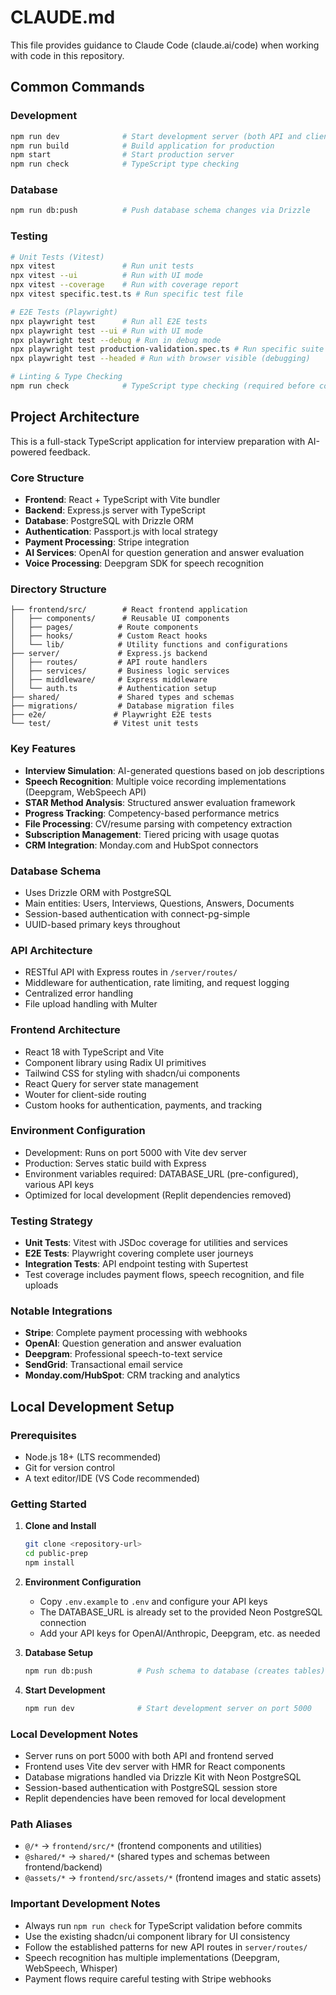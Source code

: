 # CLAUDE.md

This file provides guidance to Claude Code (claude.ai/code) when working with code in this repository.

## Common Commands

### Development
```bash
npm run dev              # Start development server (both API and client)
npm run build            # Build application for production
npm start                # Start production server
npm run check            # TypeScript type checking
```

### Database
```bash
npm run db:push          # Push database schema changes via Drizzle
```

### Testing
```bash
# Unit Tests (Vitest)
npx vitest               # Run unit tests
npx vitest --ui          # Run with UI mode
npx vitest --coverage    # Run with coverage report
npx vitest specific.test.ts # Run specific test file

# E2E Tests (Playwright)
npx playwright test      # Run all E2E tests
npx playwright test --ui # Run with UI mode
npx playwright test --debug # Run in debug mode
npx playwright test production-validation.spec.ts # Run specific suite
npx playwright test --headed # Run with browser visible (debugging)

# Linting & Type Checking
npm run check            # TypeScript type checking (required before commits)
```

## Project Architecture

This is a full-stack TypeScript application for interview preparation with AI-powered feedback.

### Core Structure
- **Frontend**: React + TypeScript with Vite bundler
- **Backend**: Express.js server with TypeScript
- **Database**: PostgreSQL with Drizzle ORM
- **Authentication**: Passport.js with local strategy
- **Payment Processing**: Stripe integration
- **AI Services**: OpenAI for question generation and answer evaluation
- **Voice Processing**: Deepgram SDK for speech recognition

### Directory Structure
```
├── frontend/src/        # React frontend application
│   ├── components/      # Reusable UI components
│   ├── pages/          # Route components
│   ├── hooks/          # Custom React hooks
│   └── lib/            # Utility functions and configurations
├── server/             # Express.js backend
│   ├── routes/         # API route handlers
│   ├── services/       # Business logic services
│   ├── middleware/     # Express middleware
│   └── auth.ts         # Authentication setup
├── shared/             # Shared types and schemas
├── migrations/         # Database migration files
├── e2e/               # Playwright E2E tests
└── test/              # Vitest unit tests
```

### Key Features
- **Interview Simulation**: AI-generated questions based on job descriptions
- **Speech Recognition**: Multiple voice recording implementations (Deepgram, WebSpeech API)
- **STAR Method Analysis**: Structured answer evaluation framework
- **Progress Tracking**: Competency-based performance metrics
- **File Processing**: CV/resume parsing with competency extraction
- **Subscription Management**: Tiered pricing with usage quotas
- **CRM Integration**: Monday.com and HubSpot connectors

### Database Schema
- Uses Drizzle ORM with PostgreSQL
- Main entities: Users, Interviews, Questions, Answers, Documents
- Session-based authentication with connect-pg-simple
- UUID-based primary keys throughout

### API Architecture
- RESTful API with Express routes in `/server/routes/`
- Middleware for authentication, rate limiting, and request logging
- Centralized error handling
- File upload handling with Multer

### Frontend Architecture
- React 18 with TypeScript and Vite
- Component library using Radix UI primitives
- Tailwind CSS for styling with shadcn/ui components
- React Query for server state management
- Wouter for client-side routing
- Custom hooks for authentication, payments, and tracking

### Environment Configuration
- Development: Runs on port 5000 with Vite dev server
- Production: Serves static build with Express  
- Environment variables required: DATABASE_URL (pre-configured), various API keys
- Optimized for local development (Replit dependencies removed)

### Testing Strategy
- **Unit Tests**: Vitest with JSDoc coverage for utilities and services
- **E2E Tests**: Playwright covering complete user journeys
- **Integration Tests**: API endpoint testing with Supertest
- Test coverage includes payment flows, speech recognition, and file uploads

### Notable Integrations
- **Stripe**: Complete payment processing with webhooks
- **OpenAI**: Question generation and answer evaluation
- **Deepgram**: Professional speech-to-text service
- **SendGrid**: Transactional email service
- **Monday.com/HubSpot**: CRM tracking and analytics

## Local Development Setup

### Prerequisites
- Node.js 18+ (LTS recommended)
- Git for version control
- A text editor/IDE (VS Code recommended)

### Getting Started
1. **Clone and Install**
   ```bash
   git clone <repository-url>
   cd public-prep
   npm install
   ```

2. **Environment Configuration**
   - Copy `.env.example` to `.env` and configure your API keys
   - The DATABASE_URL is already set to the provided Neon PostgreSQL connection
   - Add your API keys for OpenAI/Anthropic, Deepgram, etc. as needed

3. **Database Setup**
   ```bash
   npm run db:push          # Push schema to database (creates tables)
   ```

4. **Start Development**
   ```bash
   npm run dev              # Start development server on port 5000
   ```

### Local Development Notes
- Server runs on port 5000 with both API and frontend served
- Frontend uses Vite dev server with HMR for React components
- Database migrations handled via Drizzle Kit with Neon PostgreSQL
- Session-based authentication with PostgreSQL session store
- Replit dependencies have been removed for local development

### Path Aliases
- `@/*` → `frontend/src/*` (frontend components and utilities)
- `@shared/*` → `shared/*` (shared types and schemas between frontend/backend)
- `@assets/*` → `frontend/src/assets/*` (frontend images and static assets)

### Important Development Notes
- Always run `npm run check` for TypeScript validation before commits
- Use the existing shadcn/ui component library for UI consistency
- Follow the established patterns for new API routes in `server/routes/`
- Speech recognition has multiple implementations (Deepgram, WebSpeech, Whisper)
- Payment flows require careful testing with Stripe webhooks